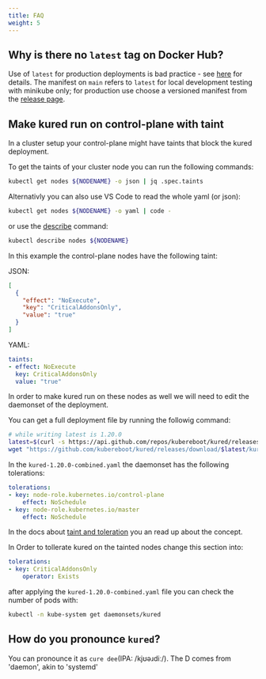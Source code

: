 ```yaml
---
title: FAQ
weight: 5
---
```


## Why is there no `latest` tag on Docker Hub?

Use of `latest` for production deployments is bad practice - see
[here](https://kubernetes.io/docs/concepts/configuration/overview) for
details. The manifest on `main` refers to `latest` for local
development testing with minikube only; for production use choose a
versioned manifest from the [release page](https://github.com/kubereboot/kured/releases/).

## Make kured run on control-plane with taint

In a cluster setup your control-plane might have taints that block the kured deployment.

To get the taints of your cluster node you can run the following commands:

```bash
kubectl get nodes ${NODENAME} -o json | jq .spec.taints
```

Alternativly you can also use VS Code to read the whole yaml (or json):

```bash
kubectl get nodes ${NODENAME} -o yaml | code -
```

or use the [describe](https://kubernetes.io/docs/reference/generated/kubectl/kubectl-commands#describe) command:

```bash
kubectl describe nodes ${NODENAME}
```

In this example the control-plane nodes have the following taint:

JSON:

```json
[
  {
    "effect": "NoExecute",
    "key": "CriticalAddonsOnly",
    "value": "true"
  }
]
```

YAML:

```yaml
taints:
- effect: NoExecute
  key: CriticalAddonsOnly
  value: "true"
```

In order to make kured run on these nodes as well we will need to edit the daemonset of the deployment.

You can get a full deployment file by running the followig command:

```bash
# while writing latest is 1.20.0
latest=$(curl -s https://api.github.com/repos/kubereboot/kured/releases | jq -r '.[0].tag_name')
wget "https://github.com/kubereboot/kured/releases/download/$latest/kured-$latest-combined.yaml"
```

In the `kured-1.20.0-combined.yaml` the daemonset has the following tolerations:

```yaml
tolerations:
- key: node-role.kubernetes.io/control-plane
    effect: NoSchedule
- key: node-role.kubernetes.io/master
    effect: NoSchedule
```

In the docs about [taint and toleration](https://kubernetes.io/docs/concepts/scheduling-eviction/taint-and-toleration/) you an read up about the concept.

In Order to tollerate kured on the tainted nodes change this section into:

```yaml
tolerations:
- key: CriticalAddonsOnly
    operator: Exists
```

after applying the `kured-1.20.0-combined.yaml` file you can check the number of pods with:

```bash
kubectl -n kube-system get daemonsets/kured
```

## How do you pronounce `kured`?

You can pronounce it as `cure dee`(IPA: /kjʊəɹdiː/). The D comes from 'daemon', akin to 'systemd'
